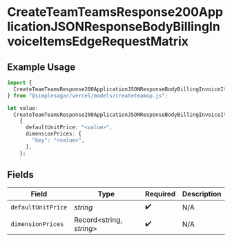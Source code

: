 # CreateTeamTeamsResponse200ApplicationJSONResponseBodyBillingInvoiceItemsEdgeRequestMatrix

## Example Usage

```typescript
import {
  CreateTeamTeamsResponse200ApplicationJSONResponseBodyBillingInvoiceItemsEdgeRequestMatrix,
} from "@simplesagar/vercel/models/createteamop.js";

let value:
  CreateTeamTeamsResponse200ApplicationJSONResponseBodyBillingInvoiceItemsEdgeRequestMatrix =
    {
      defaultUnitPrice: "<value>",
      dimensionPrices: {
        "key": "<value>",
      },
    };
```

## Fields

| Field                    | Type                     | Required                 | Description              |
| ------------------------ | ------------------------ | ------------------------ | ------------------------ |
| `defaultUnitPrice`       | *string*                 | :heavy_check_mark:       | N/A                      |
| `dimensionPrices`        | Record<string, *string*> | :heavy_check_mark:       | N/A                      |